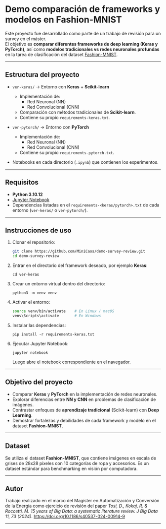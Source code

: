 # Demo comparación de frameworks y modelos en Fashion-MNIST

Este proyecto fue desarrollado como parte de un trabajo de revisión para un survey en el máster.  
El objetivo es **comparar diferentes frameworks de deep learning (Keras y PyTorch)**, así como **modelos tradicionales vs redes neuronales profundas** en la tarea de clasificación del dataset [Fashion-MNIST](https://github.com/zalandoresearch/fashion-mnist).

---

## Estructura del proyecto

- `ver-keras/` → Entorno con **Keras** + **Scikit-learn**
  - Implementación de:
    - Red Neuronal (NN)
    - Red Convolucional (CNN)
  - Comparación con métodos tradicionales de **Scikit-learn**.
  - Contiene su propio `requirements-keras.txt`.

- `ver-pytorch/` → Entorno con **PyTorch**
  - Implementación de:
    - Red Neuronal (NN)
    - Red Convolucional (CNN)
  - Contiene su propio `requirements-pytorch.txt`.

- Notebooks en cada directorio (`.ipynb`) que contienen los experimentos.

---

## Requisitos

- **Python 3.10.12**
- [Jupyter Notebook](https://jupyter.org/)
- Dependencias listadas en el `requirements-<keras/pytorch>.txt` de cada entorno (`ver-keras/` o `ver-pytorch/`).

---

## Instrucciones de uso

1. Clonar el repositorio:
   ```bash
   git clone https://github.com/MiniCaos/demo-survey-review.git
   cd demo-survey-review
    ```

2. Entrar en el directorio del framework deseado, por ejemplo **Keras**:

   ```
   cd ver-keras
   ```
   
3. Crear un entorno virtual dentro del directorio:

   ```
   python3 -m venv venv
     ```

4. Activar el entorno:

   ```bash
   source venv/bin/activate    # En Linux / macOS
   venv\Scripts\activate       # En Windows
   ```

5. Instalar las dependencias:

   ```
   pip install -r requirements-keras.txt
   ```

6. Ejecutar Jupyter Notebook:

   ```
   jupyter notebook
   ```

   Luego abre el notebook correspondiente en el navegador.

---

## Objetivo del proyecto

* Comparar **Keras** y **PyTorch** en la implementación de redes neuronales.
* Explorar diferencias entre **NN y CNN** en problemas de clasificación de imágenes.
* Contrastar enfoques de **aprendizaje tradicional** (Scikit-learn) con **Deep Learning**.
* Demostrar fortalezas y debilidades de cada framework y modelo en el dataset **Fashion-MNIST**.

---

## Dataset

Se utiliza el dataset **Fashion-MNIST**, que contiene imágenes en escala de grises de 28x28 píxeles con 10 categorías de ropa y accesorios.
Es un dataset estándar para benchmarking en visión por computadora.

---

## Autor

Trabajo realizado en el marco del Magíster en Automatización y Conversión de la Energía como ejercicio de revisión del paper *Tosi, D., Kokaj, R. & Roccetti, M. 15 years of Big Data: a systematic literature review. J Big Data 11, 73 (2024)*. https://doi.org/10.1186/s40537-024-00914-9

---

